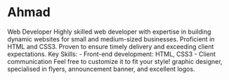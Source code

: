 # Ahmad
Web Developer  Highly skilled web developer with expertise in building dynamic websites for small and medium-sized businesses. Proficient in HTML and CSS3. Proven to ensure timely delivery and exceeding client expectations.   Key Skills:  - Front-end development: HTML, CSS3 -  Client communication  Feel free to customize it to fit your style!
graphic designer, specialised in flyers, announcement banner, and excellent logos.
